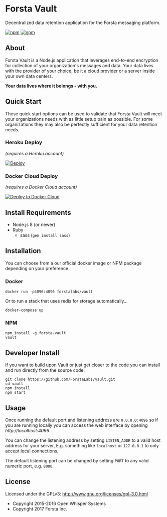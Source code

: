 Forsta Vault
========
Decentralized data retention application for the Forsta messaging platform.

[![npm](https://img.shields.io/npm/v/forsta-vault.svg)](https://www.npmjs.com/package/forsta-vault)
[![npm](https://img.shields.io/npm/l/forsta-vault.svg)](https://github.com/ForstaLabs/vault)


About
--------
Forsta Vault is a Node.js application that leverages end-to-end encryption
for collection of your organization's messages and data.  Your data lives with
the provider of your choice, be it a cloud provider or a server inside your own
data centers.

**Your data lives where it belongs - with you.**


Quick Start
--------
These quick start options can be used to validate that Forsta Vault will
meet your organizations needs with as little setup pain as possible.  For some
organizations they may also be perfectly sufficient for your data retention needs.

### Heroku Deploy
_(requires a Heroku account)_

[![Deploy](https://www.herokucdn.com/deploy/button.svg)](https://heroku.com/deploy?template=https://github.com/ForstaLabs/vault)

### Docker Cloud Deploy
_(requires a Docker Cloud account)_

[![Deploy to Docker Cloud](https://files.cloud.docker.com/images/deploy-to-dockercloud.svg)](https://cloud.docker.com/stack/deploy/)


Install Requirements
--------
 * Node.js 8 (or newer)
 * Ruby
   * sass (`gem install sass`)
   

Installation
--------
You can choose from a our official docker image or NPM package depending on your
preference.

### Docker
    docker run -p4096:4096 forstalabs/vault

Or to run a stack that uses redis for storage automatically...

    docker-compose up

### NPM
    npm install -g forsta-vault
    vault


Developer Install
--------
If you want to build upon Vault or just get closer to the code you can install
and run directly from the source code.

    git clone https://github.com/ForstaLabs/vault.git
    cd vault
    npm install
    npm start


Usage
--------
Once running the default port and listening address are `0.0.0.0:4096` so if
you are running locally you can access the web interface by opening
*http://localhost:4096*.

You can change the listening address by setting `LISTEN_ADDR` to a valid host
address for your server, E.g. something like `localhost` or `127.0.0.1` to only
accept local connections.

The default listening port can be changed by setting `PORT` to any valid
numeric port, e.g. `8000`.


License
--------
Licensed under the GPLv3: http://www.gnu.org/licenses/gpl-3.0.html

* Copyright 2015-2016 Open Whisper Systems
* Copyright 2017 Forsta Inc.
